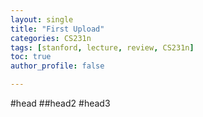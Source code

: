 ```yaml
---
layout: single
title: "First Upload"
categories: CS231n
tags: [stanford, lecture, review, CS231n]
toc: true
author_profile: false

---
```

#head
##head2
#head3
